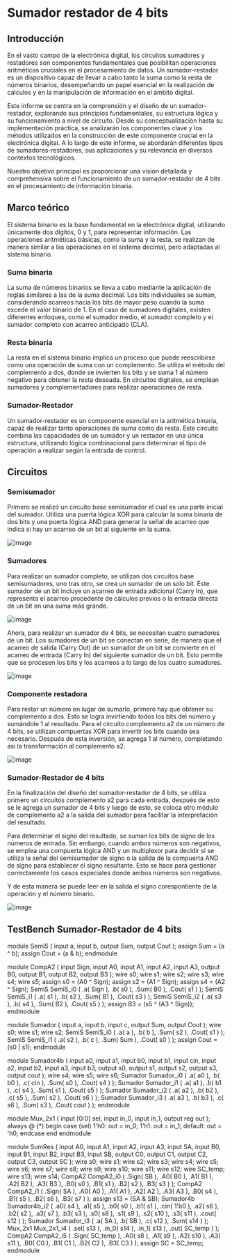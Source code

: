 # Sumador restador de 4 bits
## Introducción 

En el vasto campo de la electrónica digital, los circuitos sumadores y restadores son componentes fundamentales que posibilitan operaciones aritméticas cruciales en el procesamiento de datos. Un sumador-restador es un dispositivo capaz de llevar a cabo tanto la suma como la resta de números binarios, desempeñando un papel esencial en la realización de cálculos y en la manipulación de información en el ámbito digital.

Este informe se centra en la comprensión y el diseño de un sumador-restador, explorando sus principios fundamentales, su estructura lógica y su funcionamiento a nivel de circuito. Desde su conceptualización hasta su implementación práctica, se analizarán los componentes clave y los métodos utilizados en la construcción de este componente crucial en la electrónica digital. A lo largo de este informe, se abordarán diferentes tipos de sumadores-restadores, sus aplicaciones y su relevancia en diversos contextos tecnológicos.

Nuestro objetivo principal es proporcionar una visión detallada y comprehensiva sobre el funcionamiento de un sumador-restador de 4 bits en el procesamiento de información binaria.

## Marco teórico

El sistema binario es la base fundamental en la electrónica digital, utilizando únicamente dos dígitos, 0 y 1, para representar información. Las operaciones aritméticas básicas, como la suma y la resta, se realizan de manera similar a las operaciones en el sistema decimal, pero adaptadas al sistema binario.

### Suma binaria

La suma de números binarios se lleva a cabo mediante la aplicación de reglas similares a las de la suma decimal. Los bits individuales se suman, considerando acarreos hacia los bits de mayor peso cuando la suma excede el valor binario de 1. En el caso de sumadores digitales, existen diferentes enfoques, como el sumador medio, el sumador completo y el sumador completo con acarreo anticipado (CLA).

### Resta binaria

La resta en el sistema binario implica un proceso que puede reescribirse como una operación de suma con un complemento. Se utiliza el método del complemento a dos, donde se invierten los bits y se suma 1 al número negativo para obtener la resta deseada. En circuitos digitales, se emplean sumadores y complementadores para realizar operaciones de resta.

### Sumador-Restador

Un sumador-restador es un componente esencial en la aritmética binaria, capaz de realizar tanto operaciones de suma como de resta. Este circuito combina las capacidades de un sumador y un restador en una única estructura, utilizando lógica combinacional para determinar el tipo de operación a realizar según la entrada de control.

## Circuitos

### Semisumador
Primero se realizó un circuito base semisumador el cual es una parte inicial del sumador. Utiliza una puerta lógica XOR para calcular la suma binaria de dos bits y una puerta lógica AND para generar la señal de acarreo que indica si hay un acarreo de un bit al siguiente en la suma.

![image](https://github.com/mricol/ED1G5E3/assets/82113257/b6a34a46-627f-4d0c-bc48-0c8596dd9561)

### Sumadores

Para realizar un sumador completo, se utilizan dos circuitos base semisumadores, uno tras otro, se crea un sumador de un solo bit. Este sumador de un bit incluye un acarreo de entrada adicional (Carry In), que representa el acarreo procedente de cálculos previos o la entrada directa de un bit en una suma más grande.

![image](https://github.com/mricol/ED1G5E3/assets/82113257/ad0b914d-3f59-4127-923c-c7ee7dfa8c82)

Ahora, para realizar un sumador de 4 bits, se necesitan cuatro sumadores de un bit. Los sumadores de un bit se conectan en serie, de manera que el acarreo de salida (Carry Out) de un sumador de un bit se convierte en el acarreo de entrada (Carry In) del siguiente sumador de un bit. Esto permite que se procesen los bits y los acarreos a lo largo de los cuatro sumadores.

![image](https://github.com/mricol/ED1G5E3/assets/82113257/46d8b060-5226-4e7b-a2dd-698caa5de9df)

### Componente restadora

Para restar un número en lugar de sumarlo, primero hay que obtener su complemento a dos. Esto se logra invirtiendo todos los bits del número y sumándole 1 al resultado. Para el circuito complemento a2 de un número de 4 bits, se utilizan compuertas XOR para invertir los bits cuando sea necesario. Después de esta inversión, se agrega 1 al número, completando así la transformación al complemento a2.

![image](https://github.com/mricol/ED1G5E3/assets/82113257/20060c8b-ab78-4f30-88a1-46c606aea8fc)

### Sumador-Restador de 4 bits

En la finalización del diseño del sumador-restador de 4 bits, se utiliza primero un circuitos complemento a2 para cada entrada, después de esto se le agrega un sumador de 4 bits y luego de esto, se coloca otro módulo de complemento a2 a la salida del sumador para facilitar la interpretación del resultado.

Para determinar el signo del resultado, se suman los bits de signo de los números de entrada. Sin embargo, cuando ambos números son negativos, se emplea una compuerta lógica AND y un multiplexor para decidir si se utiliza la señal del semisumador de signo o la salida de la compuerta AND de signo para establecer el signo resultante. Esto se hace para gestionar correctamente los casos especiales donde ambos números son negativos.

Y de esta manera se puede leer en la salida el signo corespontiente de la operación y el número binario.

![image](https://github.com/mricol/ED1G5E3/assets/82113257/832fc686-ef26-4284-985a-7fe21a67e29b)

## TestBench Sumador-Restador de 4 bits

module SemiS (
  input a,
  input b,
  output Sum,
  output Cout
);
  assign Sum = (a ^ b);
  assign Cout = (a & b);
endmodule

module CompA2 (
  input Sign,
  input A0,
  input A1,
  input A2,
  input A3,
  output B0,
  output B1,
  output B2,
  output B3
);
  wire s0;
  wire s1;
  wire s2;
  wire s3;
  wire s4;
  wire s5;
  assign s0 = (A0 ^ Sign);
  assign s2 = (A1 ^ Sign);
  assign s4 = (A2 ^ Sign);
  SemiS SemiS_i0 (
    .a( Sign ),
    .b( s0 ),
    .Sum( B0 ),
    .Cout( s1 )
  );
  SemiS SemiS_i1 (
    .a( s1 ),
    .b( s2 ),
    .Sum( B1 ),
    .Cout( s3 )
  );
  SemiS SemiS_i2 (
    .a( s3 ),
    .b( s4 ),
    .Sum( B2 ),
    .Cout( s5 )
  );
  assign B3 = (s5 ^ (A3 ^ Sign));
endmodule

module Sumador (
  input a,
  input b,
  input c,
  output Sum,
  output Cout
);
  wire s0;
  wire s1;
  wire s2;
  SemiS SemiS_i0 (
    .a( a ),
    .b( b ),
    .Sum( s2 ),
    .Cout( s1 )
  );
  SemiS SemiS_i1 (
    .a( s2 ),
    .b( c ),
    .Sum( Sum ),
    .Cout( s0 )
  );
  assign Cout = (s0 | s1);
endmodule

module Sumador4b (
  input a0,
  input a1,
  input b0,
  input b1,
  input cin,
  input a2,
  input b2,
  input a3,
  input b3,
  output s0,
  output s1,
  output s2,
  output s3,
  output cout
);
  wire s4;
  wire s5;
  wire s6;
  Sumador Sumador_i0 (
    .a( a0 ),
    .b( b0 ),
    .c( cin ),
    .Sum( s0 ),
    .Cout( s4 )
  );
  Sumador Sumador_i1 (
    .a( a1 ),
    .b( b1 ),
    .c( s4 ),
    .Sum( s1 ),
    .Cout( s5 )
  );
  Sumador Sumador_i2 (
    .a( a2 ),
    .b( b2 ),
    .c( s5 ),
    .Sum( s2 ),
    .Cout( s6 )
  );
  Sumador Sumador_i3 (
    .a( a3 ),
    .b( b3 ),
    .c( s6 ),
    .Sum( s3 ),
    .Cout( cout )
  );
endmodule

module Mux_2x1
(
    input [0:0] sel,
    input in_0,
    input in_1,
    output reg out
);
    always @ (*) begin
        case (sel)
            1'h0: out = in_0;
            1'h1: out = in_1;
            default:
                out = 'h0;
        endcase
    end
endmodule


module SumRes (
  input A0,
  input A1,
  input A2,
  input A3,
  input SA,
  input B0,
  input B1,
  input B2,
  input B3,
  input SB,
  output C0,
  output C1,
  output C2,
  output C3,
  output SC
);
  wire s0;
  wire s1;
  wire s2;
  wire s3;
  wire s4;
  wire s5;
  wire s6;
  wire s7;
  wire s8;
  wire s9;
  wire s10;
  wire s11;
  wire s12;
  wire SC_temp;
  wire s13;
  wire s14;
  CompA2 CompA2_i0 (
    .Sign( SB ),
    .A0( B0 ),
    .A1( B1 ),
    .A2( B2 ),
    .A3( B3 ),
    .B0( s0 ),
    .B1( s1 ),
    .B2( s2 ),
    .B3( s3 )
  );
  CompA2 CompA2_i1 (
    .Sign( SA ),
    .A0( A0 ),
    .A1( A1 ),
    .A2( A2 ),
    .A3( A3 ),
    .B0( s4 ),
    .B1( s5 ),
    .B2( s6 ),
    .B3( s7 )
  );
  assign s13 = (SA & SB);
  Sumador4b Sumador4b_i2 (
    .a0( s4 ),
    .a1( s5 ),
    .b0( s0 ),
    .b1( s1 ),
    .cin( 1'b0 ),
    .a2( s6 ),
    .b2( s2 ),
    .a3( s7 ),
    .b3( s3 ),
    .s0( s8 ),
    .s1( s9 ),
    .s2( s10 ),
    .s3( s11 ),
    .cout( s12 )
  );
  Sumador Sumador_i3 (
    .a( SA ),
    .b( SB ),
    .c( s12 ),
    .Sum( s14 )
  );
  Mux_2x1 Mux_2x1_i4 (
    .sel( s13 ),
    .in_0( s14 ),
    .in_1( s13 ),
    .out( SC_temp )
  );
  CompA2 CompA2_i5 (
    .Sign( SC_temp ),
    .A0( s8 ),
    .A1( s9 ),
    .A2( s10 ),
    .A3( s11 ),
    .B0( C0 ),
    .B1( C1 ),
    .B2( C2 ),
    .B3( C3 )
  );
  assign SC = SC_temp;
endmodule
